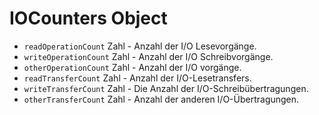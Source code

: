 # IOCounters Object

* `readOperationCount` Zahl - Anzahl der I/O Lesevorgänge.
* `writeOperationCount` Zahl - Anzahl der I/O Schreibvorgänge.
* `otherOperationCount` Zahl - Anzahl der I/O vorgänge.
* `readTransferCount` Zahl - Anzahl der I/O-Lesetransfers.
* `writeTransferCount` Zahl - Die Anzahl der I/O-Schreibübertragungen.
* `otherTransferCount` Zahl - Anzahl der anderen I/O-Übertragungen.